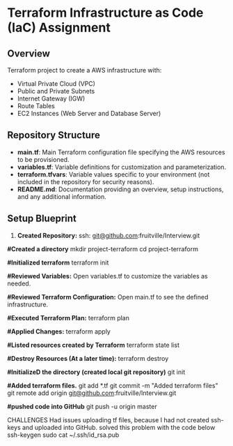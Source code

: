 # Terraform Infrastructure as Code (IaC) Assignment

## Overview
Terraform project to create a AWS infrastructure with:

- Virtual Private Cloud (VPC)
- Public and Private Subnets
- Internet Gateway (IGW)
- Route Tables
- EC2 Instances (Web Server and Database Server)

## Repository Structure
- **main.tf**: Main Terraform configuration file specifying the AWS resources to be provisioned.
- **variables.tf**: Variable definitions for customization and parameterization.
- **terraform.tfvars**: Variable values specific to your environment (not included in the repository for security reasons).
- **README.md**: Documentation providing an overview, setup instructions, and any additional information.

## Setup Blueprint
1. **Created Repository:**
ssh:  git@github.com:fruitville/Interview.git

**#Created a directory**
mkdir project-terraform
cd project-terraform

**#Initialized terraform**
terraform init

**#Reviewed Variables:**
Open variables.tf to customize the variables as needed.

**#Reviewed Terraform Configuration:**
Open main.tf to see the defined infrastructure.

**#Executed Terraform Plan:**
terraform plan

**#Applied Changes:**
terraform apply

**#Listed resources created by Terraform**
terraform state list

**#Destroy Resources (At a later time):**
terraform destroy

**#InitializeD the directory (created local git repository)**
git init

**#Added terraform files.**
git add *.tf
git commit -m "Added terraform files"
git remote add origin git@github.com:fruitville/Interview.git

**#pushed code into GitHub**
git push -u origin master

CHALLENGES
Had issues uploading tf files, because I had not created ssh-keys and uploaded into GitHub. 
solved this problem with the code below
ssh-keygen
sudo cat ~/.ssh/id_rsa.pub


